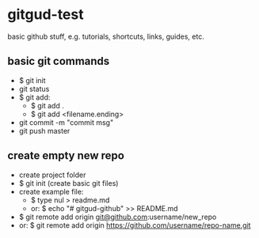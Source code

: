 # gitgud-test

basic github stuff, e.g. tutorials, shortcuts, links, guides, etc.

## basic git commands
- $ git init
- git status
- $ git add:
  - $ git add .
  - $ git add <filename.ending>
- git commit -m "commit msg"
- git push master

## create empty new repo
- create project folder
- $ git init (create basic git files)
- create example file:
  - $ type nul  > readme.md
  - or: $ echo "# gitgud-github" >> README.md
- $ git remote add origin git@github.com:username/new_repo
- or: $ git remote add origin https://github.com/username/repo-name.git

##
